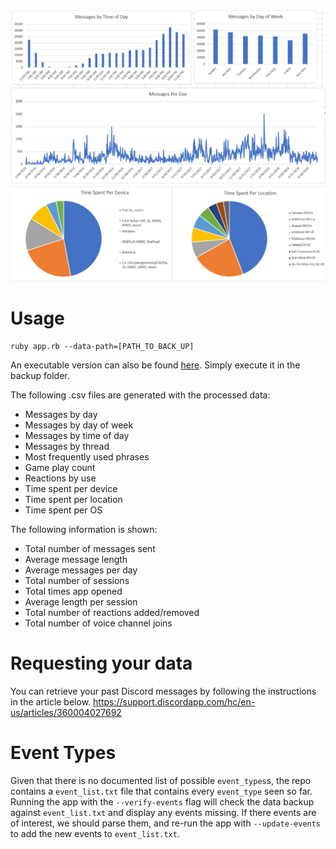 
![demo](/examples/messages.png)
![demo](/examples/sessions.png)

# Usage
```
ruby app.rb --data-path=[PATH_TO_BACK_UP]
```

An executable version can also be found [here](https://github.com/Brainicism/DiscordDataParser/raw/master/bin/app.exe). Simply execute it in the backup folder.

The following .csv files are generated with the processed data:
- Messages by day
- Messages by day of week
- Messages by time of day
- Messages by thread
- Most frequently used phrases
- Game play count
- Reactions by use
- Time spent per device
- Time spent per location
- Time spent per OS

The following information is shown:
- Total number of messages sent
- Average message length
- Average messages per day
- Total number of sessions
- Total times app opened
- Average length per session
- Total number of reactions added/removed
- Total number of voice channel joins

# Requesting your data
You can retrieve your past Discord messages by following the instructions in the article below.
https://support.discordapp.com/hc/en-us/articles/360004027692


# Event Types
Given that there is no documented list of possible `event_types`s, the repo contains a `event_list.txt` file that contains every `event_type` seen so far. Running the app with the `--verify-events` flag will check the data backup against `event_list.txt` and display any events missing. If there events are of interest, we should parse them, and re-run the app with `--update-events` to add the new events to `event_list.txt`.
